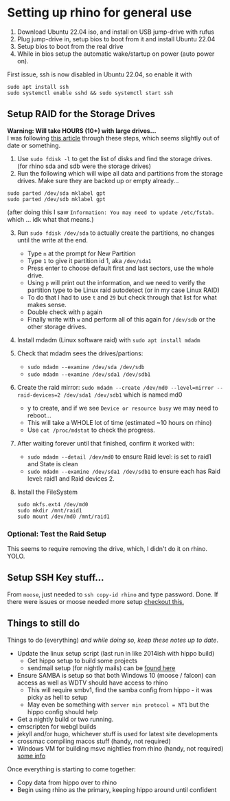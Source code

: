 

# Setting up rhino for general use

1. Download Ubuntu 22.04 iso, and install on USB jump-drive with rufus
2. Plug jump-drive in, setup bios to boot from it and install Ubuntu 22.04
3. Setup bios to boot from the real drive
4. While in bios setup the automatic wake/startup on power (auto power on).

First issue, ssh is now disabled in Ubuntu 22.04, so enable it with

```
sudo apt install ssh
sudo systemctl enable sshd && sudo systemctl start ssh
```

## Setup RAID for the Storage Drives

**Warning: Will take HOURS (10+) with large drives...**  
I was following [this article](https://www.linuxbabe.com/linux-server/linux-software-raid-1-setup) through these steps, which seems slightly out of date or something.

1. Use `sudo fdisk -l` to get the list of disks and find the storage drives. (for rhino sda and sdb were the storage drives)
2. Run the following which will wipe all data and partitions from the storage drives. Make sure they are backed up or empty already...
```
sudo parted /dev/sda mklabel gpt
sudo parted /dev/sdb mklabel gpt
```

(after doing this I saw `Information: You may need to update /etc/fstab.` which ... idk what that means.)

3. Run `sudo fdisk /dev/sda` to actually create the partitions, no changes until the write at the end.
    - Type `n` at the prompt for New Partition
    - Type `1` to give it partition id 1, aka `/dev/sda1`
    - Press enter to choose default first and last sectors, use the whole drive.
    - Using `p` will print out the information, and we need to verify the partition type to be Linux raid autodetect (or in my case Linux RAID)
    - To do that I had to use `t` and `29` but check through that list for what makes sense.
    - Double check with `p` again
    - Finally write with `w` and perform all of this again for `/dev/sdb` or the other storage drives.

4. Install mdadm (Linux software raid) with `sudo apt install mdadm`
5. Check that mdadm sees the drives/partions:
    - `sudo mdadm --examine /dev/sda /dev/sdb`
    - `sudo mdadm --examine /dev/sda1 /dev/sdb1`
6. Create the raid mirror: `sudo mdadm --create /dev/md0 --level=mirror --raid-devices=2 /dev/sda1 /dev/sdb1` which is named md0
    - y to create, and if we see `Device or resource busy` we may need to reboot...
    - This will take a WHOLE lot of time (estimated ~10 hours on rhino)
    - Use `cat /proc/mdstat` to check the progress.
7. After waiting forever until that finished, confirm it worked with:
    - `sudo mdadm --detail /dev/md0` to ensure Raid level: is set to raid1 and State is clean
    - `sudo mdadm --examine /dev/sda1 /dev/sdb1` to ensure each has Raid level: raid1 and Raid devices 2.
8. Install the FileSystem
    ```
    sudo mkfs.ext4 /dev/md0
    sudo mkdir /mnt/raid1
    sudo mount /dev/md0 /mnt/raid1
    ```

### Optional: Test the Raid Setup
This seems to require removing the drive, which, I didn't do it on rhino. YOLO.


## Setup SSH Key stuff... 
From `moose`, just needed to `ssh copy-id rhino` and type password. Done. If there were issues or moose needed more setup [checkout this.](https://github.com/timbeaudet/knowledge_base/blob/main/processes/sshkey_auto_login.md)


## Things to still do

Things to do (everything) _and while doing so, keep these notes up to date_.

- Update the linux setup script (last run in like 2014ish with hippo build)
  - Get hippo setup to build some projects
  - sendmail setup (for nightly mails) can be [found here](https://github.com/timbeaudet/knowledge_base/blob/main/platforms/linux.md)
- Ensure SAMBA is setup so that both Windows 10 (moose / falcon) can access as well as WDTV should have access to rhino
  - This will require smbv1, find the samba config from hippo - it was picky as hell to setup
  - May even be something with `server min protocol = NT1` but the hippo config should help
- Get a nightly build or two running.
- emscripten for webgl builds
- jekyll and/or hugo, whichever stuff is used for latest site developments
- crossmac compiling macos stuff (handy, not required)
- Windows VM for building msvc nightlies from rhino (handy, not required) [some info](https://dev.to/pwd9000/create-a-docker-based-self-hosted-github-runner-windows-container-3p7e)

Once everything is starting to come together:
- Copy data from hippo over to rhino
- Begin using rhino as the primary, keeping hippo around until confident
